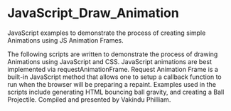 # JavaScript_Draw_Animation
JavaScript examples to demonstrate the process of creating simple Animations using JS Animation Frames.

The following scripts are written to demonstrate the process of drawing Animations using JavaScript and CSS.
JavaScript animations are best implemented via requestAnimationFrame. Request Animation Frame is a built-in JavaScript method that allows one to setup a callback function to run when the browser will be preparing a repaint.
Examples used in the scripts include generating HTML bouncing ball gravity, and creating a Ball Projectile.
Compiled and presented by Vakindu Philliam.
